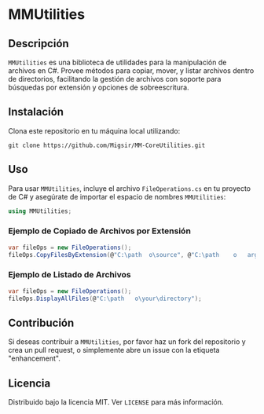 
# MMUtilities

## Descripción
`MMUtilities` es una biblioteca de utilidades para la manipulación de archivos en C#. Provee métodos para copiar, mover, y listar archivos dentro de directorios, facilitando la gestión de archivos con soporte para búsquedas por extensión y opciones de sobreescritura.

## Instalación
Clona este repositorio en tu máquina local utilizando:
```
git clone https://github.com/Migsir/MM-CoreUtilities.git
```

## Uso
Para usar `MMUtilities`, incluye el archivo `FileOperations.cs` en tu proyecto de C# y asegúrate de importar el espacio de nombres `MMUtilities`:
```csharp
using MMUtilities;
```

### Ejemplo de Copiado de Archivos por Extensión
```csharp
var fileOps = new FileOperations();
fileOps.CopyFilesByExtension(@"C:\path	o\source", @"C:\path	o	arget", "txt", overwriteFiles: true, moveFiles: false);
```

### Ejemplo de Listado de Archivos
```csharp
var fileOps = new FileOperations();
fileOps.DisplayAllFiles(@"C:\path	o\your\directory");
```

## Contribución
Si deseas contribuir a `MMUtilities`, por favor haz un fork del repositorio y crea un pull request, o simplemente abre un issue con la etiqueta "enhancement".

## Licencia
Distribuido bajo la licencia MIT. Ver `LICENSE` para más información.
